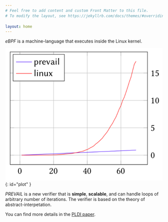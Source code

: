 ```yaml
---
# Feel free to add content and custom Front Matter to this file.
# To modify the layout, see https://jekyllrb.com/docs/themes/#overriding-theme-defaults

layout: home
---
```

*eBPF* is a machine-language that executes inside the Linux kernel.

![blowup](assets/plot.png){: id="plot" }

*PREVAIL* is a new verifier that is **simple**, **scalable**, and can handle loops of arbitrary number of iterations. The verifier is based on the theory of abstract-interpetation.

You can find more details in the [PLDI paper](assets/prevail-paper.pdf).
